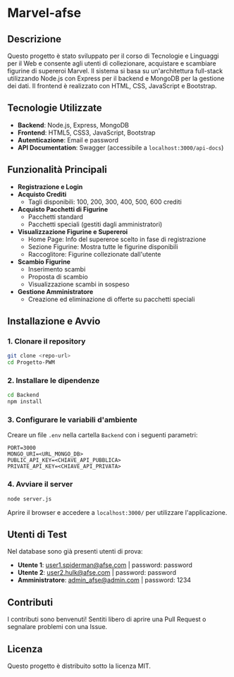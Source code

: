 # Marvel-afse

## Descrizione

Questo progetto è stato sviluppato per il corso di Tecnologie e Linguaggi per il Web e consente agli utenti di collezionare, acquistare e scambiare figurine di supereroi Marvel. Il sistema si basa su un'architettura full-stack utilizzando Node.js con Express per il backend e MongoDB per la gestione dei dati. Il frontend è realizzato con HTML, CSS, JavaScript e Bootstrap.

## Tecnologie Utilizzate

- **Backend**: Node.js, Express, MongoDB
- **Frontend**: HTML5, CSS3, JavaScript, Bootstrap
- **Autenticazione**: Email e password
- **API Documentation**: Swagger (accessibile a `localhost:3000/api-docs`)

## Funzionalità Principali

- **Registrazione e Login**
- **Acquisto Crediti**
  - Tagli disponibili: 100, 200, 300, 400, 500, 600 crediti
- **Acquisto Pacchetti di Figurine**
  - Pacchetti standard
  - Pacchetti speciali (gestiti dagli amministratori)
- **Visualizzazione Figurine e Supereroi**
  - Home Page: Info del supereroe scelto in fase di registrazione
  - Sezione Figurine: Mostra tutte le figurine disponibili
  - Raccoglitore: Figurine collezionate dall'utente
- **Scambio Figurine**
  - Inserimento scambi
  - Proposta di scambio
  - Visualizzazione scambi in sospeso
- **Gestione Amministratore**
  - Creazione ed eliminazione di offerte su pacchetti speciali

## Installazione e Avvio

### 1. Clonare il repository

```bash
git clone <repo-url>
cd Progetto-PWM
```

### 2. Installare le dipendenze

```bash
cd Backend
npm install
```

### 3. Configurare le variabili d'ambiente

Creare un file `.env` nella cartella `Backend` con i seguenti parametri:

```
PORT=3000
MONGO_URI=<URL_MONGO_DB>
PUBLIC_API_KEY=<CHIAVE_API_PUBBLICA>
PRIVATE_API_KEY=<CHIAVE_API_PRIVATA>
```

### 4. Avviare il server

```bash
node server.js
```

Aprire il browser e accedere a `localhost:3000/` per utilizzare l'applicazione.

## Utenti di Test

Nel database sono già presenti utenti di prova:

- **Utente 1**: [user1.spiderman@afse.com](mailto\:user1.spiderman@afse.com) | password: password
- **Utente 2**: [user2.hulk@afse.com](mailto\:user2.hulk@afse.com) | password: password
- **Amministratore**: [admin\_afse@admin.com](mailto\:admin_afse@admin.com) | password: 1234

## Contributi

I contributi sono benvenuti! Sentiti libero di aprire una Pull Request o segnalare problemi con una Issue.

## Licenza

Questo progetto è distribuito sotto la licenza MIT.
